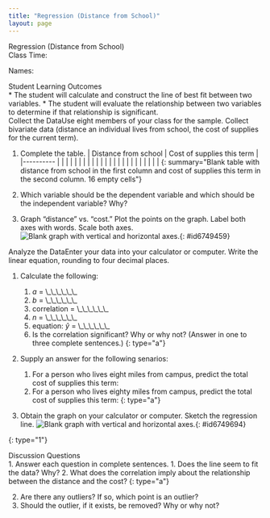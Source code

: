 ```yaml
---
title: "Regression (Distance from School)"
layout: page
---
```



<div data-type="note" data-has-label="true" class="statistics lab" data-label="" markdown="1">
<div data-type="title">
Regression (Distance from School)
</div>
Class Time:

Names:

<div data-type="list" markdown="1">
<div data-type="title">
Student Learning Outcomes
</div>
* The student will calculate and construct the line of best fit between two variables.
* The student will evaluate the relationship between two variables to determine if that relationship is significant.

</div>
<span data-type="title">Collect the Data</span>Use eight members of your class for the sample. Collect bivariate data (distance an individual lives from school, the cost of supplies for the current term).

1.  Complete the table.
    | Distance from school | Cost of supplies this term |
    |----------
    |  |  |
    |  |  |
    |  |  |
    |  |  |
    |  |  |
    |  |  |
    |  |  |
    |  |  |
    {: summary="Blank table with distance from school in the first column and cost of supplies this term in the second column. 16 empty cells"}

2.  Which variable should be the dependent variable and which should be the independent variable? Why?
3.  Graph “distance” vs. “cost.” Plot the points on the graph. Label both axes with words. Scale both axes.![Blank graph with vertical and horizontal axes.](../resources/fig-ch12_14_01.png){: #id6749459}



<span data-type="title">Analyze the Data</span>Enter your data into your calculator or computer. Write the linear equation, rounding to four decimal places.

1.  Calculate the following:
    1.  *a* = \\\_\\\_\\\_\\\_\\\_\\\_
    2.  *b* = \\\_\\\_\\\_\\\_\\\_\\\_
    3.  correlation = \\\_\\\_\\\_\\\_\\\_\\\_
    4.  *n* = \\\_\\\_\\\_\\\_\\\_\\\_
    5.  equation: *ŷ* = \\\_\\\_\\\_\\\_\\\_\\\_
    6.  Is the correlation significant? Why or why not? (Answer in one to three complete sentences.)
    {: type="a"}

2.  Supply an answer for the following senarios:
    1.  For a person who lives eight miles from campus, predict the total cost of supplies this term:
    2.  For a person who lives eighty miles from campus, predict the total cost of supplies this term:
    {: type="a"}

3.  Obtain the graph on your calculator or computer. Sketch the regression line. ![Blank graph with vertical and horizontal axes.](../resources/fig-ch12_14_02.png){: #id6749694}


{: type="1"}

<div data-type="list" markdown="1">
<div data-type="title">
Discussion Questions
</div>
1.  Answer each question in complete sentences.
    1.  Does the line seem to fit the data? Why?
    2.  What does the correlation imply about the relationship between the distance and the cost?
    {: type="a"}

2.  Are there any outliers? If so, which point is an outlier?
3.  Should the outlier, if it exists, be removed? Why or why not?

</div>
</div>

